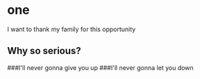 # one
I want to thank my family for this opportunity

## Why so serious? 

###I'll never gonna give you up
###I'll never gonna let you down